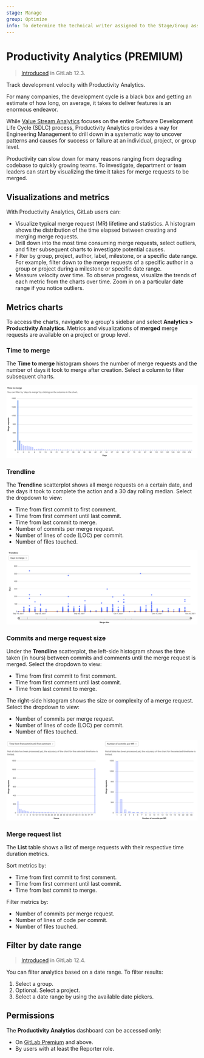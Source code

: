 ```yaml
---
stage: Manage
group: Optimize
info: To determine the technical writer assigned to the Stage/Group associated with this page, see https://about.gitlab.com/handbook/engineering/ux/technical-writing/#assignments
---
```


# Productivity Analytics **(PREMIUM)**

> [Introduced](https://gitlab.com/gitlab-org/gitlab/-/issues/12079) in GitLab 12.3.

Track development velocity with Productivity Analytics.

For many companies, the development cycle is a black box and getting an estimate of how
long, on average, it takes to deliver features is an enormous endeavor.

While [Value Stream Analytics](../analytics/value_stream_analytics.md) focuses on the entire
Software Development Life Cycle (SDLC) process, Productivity Analytics provides a way for Engineering Management to drill down in a systematic way to uncover patterns and causes for success or failure at an individual, project, or group level.

Productivity can slow down for many reasons ranging from degrading codebase to quickly growing teams. To investigate, department or team leaders can start by visualizing the time it takes for merge requests to be merged.

## Visualizations and metrics

With Productivity Analytics, GitLab users can:

- Visualize typical merge request (MR) lifetime and statistics. A histogram shows the distribution of the time elapsed between creating and merging merge requests.
- Drill down into the most time consuming merge requests, select outliers, and filter subsequent charts to investigate potential causes.
- Filter by group, project, author, label, milestone, or a specific date range. For example, filter down to the merge requests of a specific author in a group or project during a milestone or specific date range.
- Measure velocity over time. To observe progress, visualize the trends of each metric from the charts over time. Zoom in on a particular date range if you notice outliers.

## Metrics charts

To access the charts, navigate to a group's sidebar and select **Analytics > Productivity Analytics**.
Metrics and visualizations of **merged** merge requests are available on a project or group level.

### Time to merge

The **Time to merge** histogram shows the number of merge requests and the number
of days it took to merge after creation. Select a column to filter subsequent charts.

![Metrics for number of days merge requests per number of days](img/productivity_analytics_time_to_merge_v14_4.png)

### Trendline

The **Trendline** scatterplot shows all merge requests on a certain date,
and the days it took to complete the action and a 30 day rolling median. Select the dropdown to view:

- Time from first commit to first comment.
- Time from first comment until last commit.
- Time from last commit to merge.
- Number of commits per merge request.
- Number of lines of code (LOC) per commit.
- Number of files touched.

![Metrics for amount of merge requests merged on a certain date](img/productivity_analytics_trendline_v14_4.png)

### Commits and merge request size

Under the **Trendline** scatterplot, the left-side histogram shows
the time taken (in hours) between commits and comments until the merge
request is merged. Select the dropdown to view:

- Time from first commit to first comment.
- Time from first comment until last commit.
- Time from last commit to merge.

The right-side histogram shows the size or complexity of a merge request.
Select the dropdown to view:

- Number of commits per merge request.
- Number of lines of code (LOC) per commit.
- Number of files touched.

![Metrics for amount of commits and complexity of changes per merge request.](img/product_analytics_commits_per_mr_v14_4.png)

### Merge request list

The **List** table shows a list of merge requests with their respective time duration metrics.

Sort metrics by:

- Time from first commit to first comment.
- Time from first comment until last commit.
- Time from last commit to merge.

Filter metrics by:

- Number of commits per merge request.
- Number of lines of code per commit.
- Number of files touched.

## Filter by date range

> [Introduced](https://gitlab.com/gitlab-org/gitlab/-/issues/13188) in GitLab 12.4.

You can filter analytics based on a date range. To filter results:

1. Select a group.
1. Optional. Select a project.
1. Select a date range by using the available date pickers.

## Permissions

The **Productivity Analytics** dashboard can be accessed only:

- On [GitLab Premium](https://about.gitlab.com/pricing/) and above.
- By users with at least the Reporter role.
